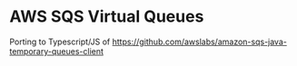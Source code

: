 # AWS SQS Virtual Queues

Porting to Typescript/JS of https://github.com/awslabs/amazon-sqs-java-temporary-queues-client
